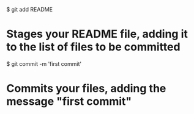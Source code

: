 $ git add README
# Stages your README file, adding it to the list of files to be committed


$ git commit -m 'first commit'
# Commits your files, adding the message "first commit"
